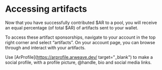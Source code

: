 # Accessing artifacts

Now that you have successfully contributed $AR to a pool, you will receive an equal percentage (of total $AR) of artifacts sent to your wallet.

To access these artifact sponsorships, navigate to your account in the top right corner and select “artifacts”. On your account page, you can browse through and interact with your artifacts.

Use [ArProfile](https://arprofile.arweave.dev/ target="\_blank") to make a social profile, with a profile picture, @handle, bio and social media links.
